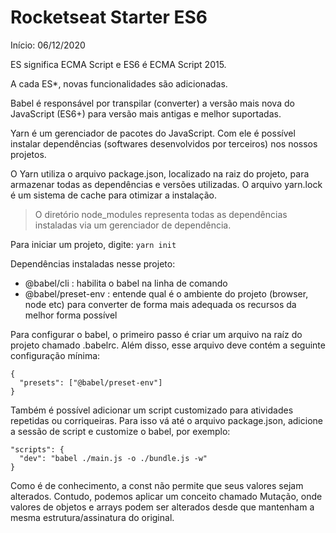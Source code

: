 # Rocketseat Starter ES6
Início: 06/12/2020

ES significa ECMA Script e ES6 é ECMA Script 2015.

A cada ES*, novas funcionalidades são adicionadas.

Babel é responsável por transpilar (converter) a versão mais nova do JavaScript (ES6+) para versão mais antigas e melhor suportadas.

Yarn é um gerenciador de pacotes do JavaScript. Com ele é possível instalar dependências (softwares desenvolvidos por terceiros) nos nossos projetos.

O Yarn utiliza o arquivo package.json, localizado na raiz do projeto, para armazenar todas as dependências e versões utilizadas. O arquivo yarn.lock é um sistema de cache para otimizar a instalação.

> O diretório node_modules representa todas as dependências instaladas via um gerenciador de dependência.

Para iniciar um projeto, digite:
```yarn init```

Dependências instaladas nesse projeto:
- @babel/cli : habilita o babel na linha de comando
- @babel/preset-env : entende qual é o ambiente do projeto (browser, node etc) para converter de forma mais adequada os recursos da melhor forma possível

Para configurar o babel, o primeiro passo é criar um arquivo na raíz do projeto chamado .babelrc. Além disso, esse arquivo deve contém a seguinte configuração mínima:
```
{
  "presets": ["@babel/preset-env"]
}
```

Também é possível adicionar um script customizado para atividades repetidas ou corriqueiras. Para isso vá até o arquivo package.json, adicione a sessão de script e customize o babel, por exemplo:
```
"scripts": {
  "dev": "babel ./main.js -o ./bundle.js -w"
}
```

Como é de conhecimento, a const não permite que seus valores sejam alterados. Contudo, podemos aplicar um conceito chamado Mutação, onde valores de objetos e arrays podem ser alterados desde que mantenham a mesma estrutura/assinatura do original.